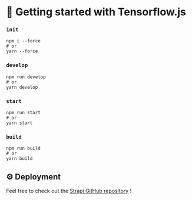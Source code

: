 # 🚀 Getting started with Tensorflow.js

### `init`

```
npm i --force
# or
yarn --force
```

### `develop`

```
npm run develop
# or
yarn develop
```

### `start`

```
npm run start
# or
yarn start
```

### `build`

```
npm run build
# or
yarn build
```

## ⚙️ Deployment

Feel free to check out the [Strapi GitHub repository](https://github.com/strapi/strapi) !
